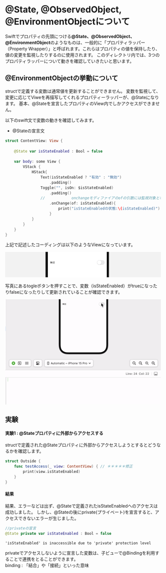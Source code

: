 # @State, @ObservedObject, @EnvironmentObjectについて

Swiftでプロパティの先頭につける<b>@State、@ObservedObject、@EnvironmentObject</b>のようなものは、一般的に「プロパティラッパー（Property Wrapper）」と呼ばれます。これらはプロパティの値を保持したり、値の変更を監視したりするのに使用されます。
このディレクトリ内では、3つのプロパティラッパーについて動きを確認していきたいと思います。


## @EnvironmentObjectの挙動について
structで定義する変数は通常値を更新することができません。
変数を監視して、変更に応じてViweを再描写してくれるプロパティーラッパーが、@Stateになります。
基本、@Stateを宣言したプロパティのView内でしかアクセスができません。

以下のswift文で変数の動きを確認してみます。
* @Stateの宣言文
```swift
struct ContentView: View {

    @State var isStateEnabled : Bool = false

    var body: some View {
        VStack {
            HStack{
                Text(isStateEnabled ? "有効" : "無効")
                    .padding()
                Toggle("", isOn: $isStateEnabled)
                    .padding()
                //            onchangeモディファイアのofの引数には監視対象となるプロパティを記入する
                    .onChange(of: isStateEnabled){
                        print("isStateEnabledの状態:\(isStateEnabled)")
                    }
            }
        }
    }
}
```
上記で記述したコーディングは以下のようなViewになっています。

![@State](img/about_stat_img1.png)

写真にあるtogleボタンを押すことで、変数（isStateEnabled）がtrueになったりfalseになったりして更新されていることが確認できます。

![デモGIF](move/about_state_move.gif)

## 実験
#### 実験1  : @Stateプロパティに外部からアクセスする
structで定義された@Stateプロパティに外部からアクセスしようとするとどうなるかを確認します。

```swift
struct Outside {
    func testAccess(_ view: ContentView) { // ＊＊＊＊＊修正
        print(view.isStateEnabled)
    }
}
```

#### 結果
結果、エラーなどは出ず、@Stateで定義されたisStateEnabledへのアクセスは成功しました。
しかし、@Stateの後にprivate(プライベート)を宣言すると、アクセスできないエラーが生じました。

```swift
//privateの宣言
@State private var isStateEnabled : Bool = false
```

```error
'isStateEnabled' is inaccessible due to 'private' protection level
```

privateでアクセスしないように宣言した変数は、子ビューで@Bindingを利用することで連携をとることができます。
<br>binding : 「結合」や「接続」といった意味
